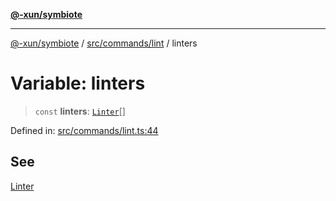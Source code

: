 [**@-xun/symbiote**](../../../../README.md)

***

[@-xun/symbiote](../../../../README.md) / [src/commands/lint](../README.md) / linters

# Variable: linters

> `const` **linters**: [`Linter`](../enumerations/Linter.md)[]

Defined in: [src/commands/lint.ts:44](https://github.com/Xunnamius/symbiote/blob/5bc8cc1bc3878913c89597fb873ade336adb86bd/src/commands/lint.ts#L44)

## See

[Linter](../enumerations/Linter.md)
